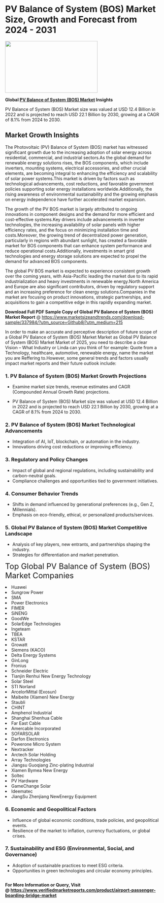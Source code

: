<H1>PV Balance of System (BOS) Market Size, Growth and Forecast from 2024 - 2031</H1><img class="aligncenter size-medium wp-image-584254" src="https://thirdeyenews.in/wp-content/uploads/2024/09/Global-Market-Research-300x168.jpeg" alt="" width="300" height="168" /><p><strong>Global&nbsp;<a href="https://www.marketsizeandtrends.com/download-sample/337984/?utm_source=Github8j?utm_medium=215">PV Balance of System (BOS) Market</a> Insights</strong></p><p>PV Balance of System (BOS) Market size was valued at USD 12.4 Billion in 2022 and is projected to reach USD 22.1 Billion by 2030, growing at a CAGR of 8.1% from 2024 to 2030.</p><p><h2>Market Growth Insights</h2> <p>The Photovoltaic (PV) Balance of System (BOS) market has witnessed significant growth due to the increasing adoption of solar energy across residential, commercial, and industrial sectors.As the global demand for renewable energy solutions rises, the BOS components, which include inverters, mounting systems, electrical accessories, and other crucial elements, are becoming integral to enhancing the efficiency and scalability of solar power systems.This market is driven by factors such as technological advancements, cost reductions, and favorable government policies supporting solar energy installations worldwide.Additionally, the rising awareness of environmental sustainability and the growing emphasis on energy independence have further accelerated market expansion.</p> <p>The growth of the PV BOS market is largely attributed to ongoing innovations in component designs and the demand for more efficient and cost-effective systems.Key drivers include advancements in inverter technologies, the increasing availability of solar panels with higher efficiency rates, and the focus on minimizing installation time and costs.Moreover, the growing trend of decentralized power generation, particularly in regions with abundant sunlight, has created a favorable market for BOS components that can enhance system performance and reduce operational costs.Additionally, investments in smart grid technologies and energy storage solutions are expected to propel the demand for advanced BOS components.</p> <p>The global PV BOS market is expected to experience consistent growth over the coming years, with Asia-Pacific leading the market due to its rapid industrialization and heavy investments in renewable energy.North America and Europe are also significant contributors, driven by regulatory support and an increasing preference for clean energy solutions.Companies in the market are focusing on product innovations, strategic partnerships, and acquisitions to gain a competitive edge in this rapidly expanding market.</p> <p><span class=""><strong>Download Full PDF Sample Copy of Global PV Balance of System (BOS) Market Report</strong> @ <a href="https://www.marketsizeandtrends.com/download-sample/337984/?utm_source=Github8j?utm_medium=215" target="_blank">https://www.marketsizeandtrends.com/download-sample/337984/?utm_source=Github8j?utm_medium=215</a></span></p><p>In order to make an accurate and perceptive description of future scope of a Global&nbsp;PV Balance of System (BOS) Market Market as Global&nbsp;PV Balance of System (BOS) Market Market of 2025, you need to describe a clear Vision &ndash; What Industry or Linda can you think of for example: Quote from a Technology, healthcare, automotive, renewable energy, name the market you are Reffering to.However, some general trends and factors usually impact market reports and their future outlook include:</p><h3>1.&nbsp;<strong>PV Balance of System (BOS) Market Growth Projections</strong></h3><ul><li>Examine market size trends, revenue estimates and CAGR (Compounded Annual Growth Rate) projections.</li><li><p>PV Balance of System (BOS) Market size was valued at USD 12.4 Billion in 2022 and is projected to reach USD 22.1 Billion by 2030, growing at a CAGR of 8.1% from 2024 to 2030.</p></li></ul><h3>2.&nbsp;<strong>PV Balance of System (BOS) Market Technological Advancements</strong></h3><ul><li>Integration of AI, IoT, blockchain, or automation in the industry.</li><li>Innovations driving cost reductions or improving efficiency.</li></ul><h3>3.&nbsp;<strong>Regulatory and Policy Changes</strong></h3><ul><li>Impact of global and regional regulations, including sustainability and carbon-neutral goals.</li><li>Compliance challenges and opportunities tied to government initiatives.</li></ul><h3>4.&nbsp;<strong>Consumer Behavior Trends</strong></h3><ul><li>Shifts in demand influenced by generational preferences (e.g., Gen Z, Millennials).</li><li>Emphasis on eco-friendly, ethical, or personalized products/services.</li></ul><h3>5.&nbsp;<strong>Global PV Balance of System (BOS) Market Competitive Landscape</strong></h3><ul><li>Analysis of key players, new entrants, and partnerships shaping the industry.</li><li>Strategies for differentiation and market penetration.</li></ul><p data-pm-slice="1 1 []"><span style="color: inherit; font-family: inherit; font-size: 25px;">Top Global PV Balance of System (BOS) Market Companies</span></p><div class="" data-test-id=""><p><li>Huawei</li><li> Sungrow Power</li><li> SMA</li><li> Power Electronics</li><li> FIMER</li><li> SiNENG</li><li> GoodWe</li><li> SolarEdge Technologies</li><li> Ingeteam</li><li> TBEA</li><li> KSTAR</li><li> Growatt</li><li> Siemens (KACO)</li><li> Delta Energy Systems</li><li> GinLong</li><li> Fronius</li><li> Schneider Electric</li><li> Tianjin Renhui New Energy Technology</li><li> Solar Steel</li><li> STI Norland</li><li> ArcelorMittal (Exosun)</li><li> Maibeite (Xiamen) New Energy</li><li> Staubli</li><li> CHINT</li><li> Amphenol Industrial</li><li> Shanghai Shenhua Cable</li><li> Far East Cable</li><li> Amercable Incorporated</li><li> SOFARSOLAR</li><li> Darfon Electronics</li><li> Powerone Micro System</li><li> Nextracker</li><li> Arctech Solar Holding</li><li> Array Technologies</li><li> Jiangsu Guoqiang Zinc-plating Industrial</li><li> Xiamen Bymea New Energy</li><li> Soltec</li><li> PV Hardware</li><li> GameChange Solar</li><li> Ideematec</li><li> JiangSu Zhenjiang NewEnergy Equipment</li></p></div><h3>6.&nbsp;<strong>Economic and Geopolitical Factors</strong></h3><ul><li>Influence of global economic conditions, trade policies, and geopolitical events.</li><li>Resilience of the market to inflation, currency fluctuations, or global crises.</li></ul><h3>7.&nbsp;<strong>Sustainability and ESG (Environmental, Social, and Governance)</strong></h3><ul><li>Adoption of sustainable practices to meet ESG criteria.</li><li>Opportunities in green technologies and circular economy principles.</li></ul><h2><strong style="font-size: 14px;">For More Information or Query, Visit @&nbsp;</strong><a style="background-color: #ffffff; font-size: 14px;" href="https://www.marketsizeandtrends.com/report/pv-balance-of-system-bos-market/" target="_blank">https://www.verifiedmarketreports.com/product/airport-passenger-boarding-bridge-market</a></h2>